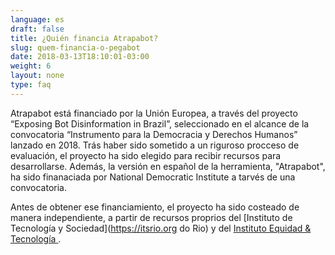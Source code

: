 ```yaml
---
language: es
draft: false
title: ¿Quién financia Atrapabot?
slug: quem-financia-o-pegabot
date: 2018-03-13T18:10:01-03:00
weight: 6
layout: none
type: faq
---
```

Atrapabot está financiado por la Unión Europea, a través del proyecto “Exposing Bot Disinformation in Brazil”, seleccionado en el alcance de la convocatoria “Instrumento para la Democracia y Derechos Humanos” lanzado en 2018. Trás haber sido sometido a un riguroso procceso de evaluación, el proyecto ha sido elegido para recibir recursos para desarrollarse. Además, la versión en español de la herramienta, "Atrapabot", ha sido finanaciada por National Democratic Institute a tarvés de una convocatoria.

Antes de obtener ese financiamiento, el proyecto ha sido costeado de manera independiente, a partir de recursos proprios del \[Instituto de Tecnología y Sociedad](https://itsrio.org do Rio) y del [Instituto Equidad & Tecnología ](https://tecnologiaequidade.org.br/).